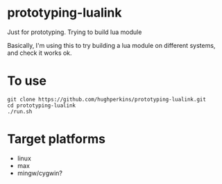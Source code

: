 # prototyping-lualink
Just for prototyping.  Trying to build lua module

Basically, I'm using this to try building a lua module on different systems, and check it works ok.

# To use

```
git clone https://github.com/hughperkins/prototyping-lualink.git
cd prototyping-lualink
./run.sh
```

# Target platforms

* linux
* max
* mingw/cygwin?

